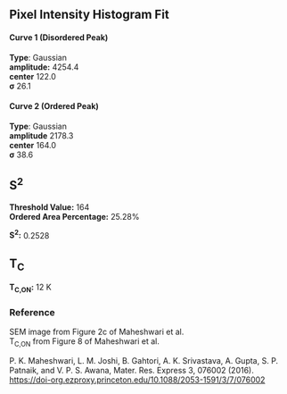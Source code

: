 ## Pixel Intensity Histogram Fit


#### Curve 1 (Disordered Peak)
**Type**: Gaussian\
**amplitude:** 4254.4\
**center** 122.0\
**σ** 26.1


#### Curve 2 (Ordered Peak)
**Type**: Gaussian\
**amplitude** 2178.3\
**center** 164.0\
**σ** 38.6

## S<sup>2</sup>

**Threshold Value:** 164\
**Ordered Area Percentage:** 25.28%

**S<sup>2</sup>:** 0.2528

## T<sub>C</sub>
**T<sub>C,ON</sub>:** 12 K


### Reference
SEM image from Figure 2c of  Maheshwari et al.\
T<sub>C,ON</sub> from Figure 8 of  Maheshwari et al.



P. K. Maheshwari, L. M. Joshi, B. Gahtori, A. K. Srivastava, A. Gupta, S. P. Patnaik, and V. P. S. Awana, Mater. Res. Express 3, 076002 (2016).\
https://doi-org.ezproxy.princeton.edu/10.1088/2053-1591/3/7/076002
